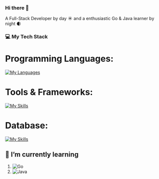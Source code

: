 ### Hi there 👋

A Full-Stack Developer by day ☀️ and a enthusiastic Go & Java learner by night 🌒 
 



### 💻️ My Tech Stack

# Programming Languages:

[![My Languages](https://skillicons.dev/icons?i=js,ts,html,css,go,java&perline=6)](https://skillicons.dev)


# Tools & Frameworks:

[![My Skills](https://skillicons.dev/icons?i=git,docker,androidstudio,figma,graphql,nextjs,react,tailwind,prisma,aws,vscode,&perline=6)](https://skillicons.dev)

# Database:

[![My Skills](https://skillicons.dev/icons?i=postgres,mysql,redis,mongodb&perline=6)](https://skillicons.dev)



## 🌱 I’m currently learning

1. ![Go](https://img.shields.io/badge/go-%2300ADD8.svg?style=for-the-badge&logo=go&logoColor=white)
2. ![Java](https://img.shields.io/badge/java-%23ED8B00.svg?style=for-the-badge&logo=openjdk&logoColor=white)





    
<!--
**webdevgregorjansen/webdevgregorjansen** is a ✨ _special_ ✨ repository because its `README.md` (this file) appears on your GitHub profile.

Here are some ideas to get you started:

- 🔭 I’m currently working on ...

- 👯 I’m looking to collaborate on ...
- 🤔 I’m looking for help with ...
- 💬 Ask me about ...
- 📫 How to reach me: ...
- 😄 Pronouns: ...
- ⚡ Fun fact: ...
-->

